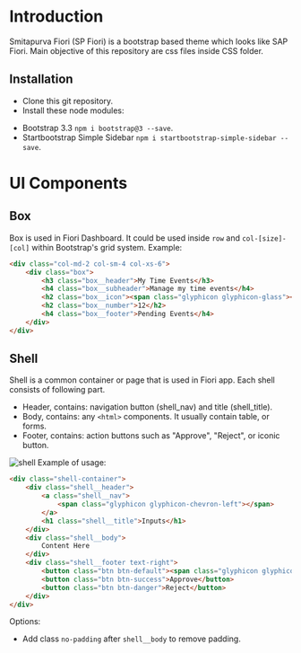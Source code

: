 # Introduction
Smitapurva Fiori (SP Fiori) is a bootstrap based theme which looks like SAP Fiori. Main objective of this repository are css files inside CSS folder.

## Installation
- Clone this git repository.
- Install these node modules:
* Bootstrap 3.3 `npm i bootstrap@3 --save`.
* Startbootstrap Simple Sidebar `npm i startbootstrap-simple-sidebar --save`.

# UI Components
## Box
Box is used in Fiori Dashboard. It could be used inside `row` and `col-[size]-[col]` within Bootstrap's grid system. Example:
```html
<div class="col-md-2 col-sm-4 col-xs-6">
    <div class="box">
        <h3 class="box__header">My Time Events</h3>
        <h4 class="box__subheader">Manage my time events</h4>
        <h2 class="box__icon"><span class="glyphicon glyphicon-glass"></span></h2>
        <h2 class="box__number">12</h2>
        <h4 class="box__footer">Pending Events</h4>
    </div>
</div>
```
## Shell
Shell is a common container or page that is used in Fiori app. Each shell consists of following part.
* Header, contains: navigation button (shell_nav) and title (shell_title).
* Body, contains: any `<html>` components. It usually contain table, or forms.
* Footer, contains: action buttons such as "Approve", "Reject", or iconic button.

![shell](https://user-images.githubusercontent.com/31851739/30687066-61a67bba-9ee4-11e7-9374-a9c167a9db80.png "Shell Component")
Example of usage:
```html
<div class="shell-container">
    <div class="shell__header">
        <a class="shell__nav">
            <span class="glyphicon glyphicon-chevron-left"></span>
        </a>
        <h1 class="shell__title">Inputs</h1>
    </div>
    <div class="shell__body">
        Content Here
    </div>
    <div class="shell__footer text-right">
        <button class="btn btn-default"><span class="glyphicon glyphicon-cog"></span></button>
        <button class="btn btn-success">Approve</button>
        <button class="btn btn-danger">Reject</button>
    </div>
</div>
```
Options:
* Add class `no-padding` after `shell__body` to remove padding.